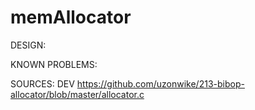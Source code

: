 # memAllocator


DESIGN:

KNOWN PROBLEMS:

SOURCES: DEV
https://github.com/uzonwike/213-bibop-allocator/blob/master/allocator.c
